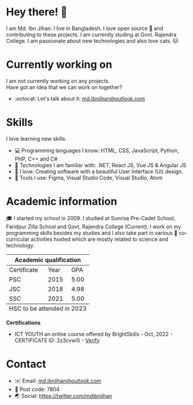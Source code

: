 # Hey there! 👋
I am Md. Ibn Jihan. I live in Bangladesh. I love open source 🤍 and contributing to these projects. I am currently studing at Govt. Rajendra College. I am passionate about new technologies and also love cats. 🐱

# Currently working on
I am not currently working on any projects.<br>
Have got an idea that we can work on together?
- :octocat: Let's talk about it: md.ibnjihan@outlook.com

# Skills
I love learning new skills.
- 💻 Programming languages I know: HTML, CSS, JavaScript, Python, PHP, C++ and C#
- 🧠 Technologies I am familiar with: .NET, React JS, Vue JS & Angular JS
- 🎨 I love: Creating software with a beautiful User Interface (UI) design.
- 🔧 Tools I use: Figma, Visual Studio Code, Visual Studio, Atom

# Academic information
🎓 I started my school in 2009. I studied at Sunrise Pre-Cadet School, Faridpur Zilla School and Govt. Rajendra College (Current). I work on my programming skills besides my studies and I also take part in various 🏀 co-curricular activities hosted which are mostly related to science and technology.
<table>
        <thead>
            <tr>
                <th colspan="3">Academic qualification</th>
            </tr>
        </thead>
        <tbody>
            <tr>
                <td>Certificate</td>
                <td>Year</td>
                <td>GPA</td>
            </tr>
            <tr>
                <td>PSC</td>
                <td>2015</td>
                <td>5.00</td>
            </tr>
            <tr>
                <td>JSC</td>
                <td>2018</td>
                <td>4.98</td>
            </tr>
            <tr>
                <td>SSC</td>
                <td>2021</td>
                <td>5.00</td>
            </tr>
        </tbody>
        <tfoot>
            <tr>
                <td colspan="3">HSC to be attended in 2023</td>
            </tr>
        </tfoot>
    </table>
    
<b>Certifications</b><br>
- ICT YOUTH an online course offered by BrightSkills - Oct, 2022 - CERTIFICATE ID: 2z3cvwi5 - <a href="https://brightskills.com/search-certificate">Verify</a>

# Contact
- ✉️ Email: md.ibnjihan@outlook.com
- 📮 Post code: 7804
- 🌏 Social: https://twitter.com/mdibnjihan
